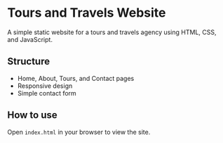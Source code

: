 # Tours and Travels Website

A simple static website for a tours and travels agency using HTML, CSS, and JavaScript.

## Structure
- Home, About, Tours, and Contact pages
- Responsive design
- Simple contact form

## How to use
Open `index.html` in your browser to view the site.
